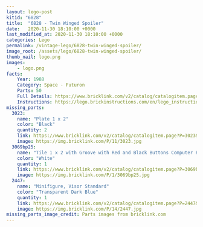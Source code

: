 ```yaml
---
layout: lego-post
kitid: "6828"
title:  "6828 - Twin Winged Spoiler"
date:   2020-11-30 18:10:00 +0000
last_modified_at: 2020-11-30 18:10:00 +0000
categories: Lego
permalink: /vintage-lego/6828-twin-winged-spoiler/
image_root: /assets/lego/6828-twin-winged-spoiler/
thumb_nail: logo.png
images:
    - logo.png  
facts:
    Year: 1988
    Category: Space - Futuron
    Parts: 50
    Full Details: https://www.bricklink.com/v2/catalog/catalogitem.page?S=6828-1
    Instructions: https://lego.brickinstructions.com/en/lego_instructions/set/6828/Twin-Winged_spoiler
missing_parts:
  3023:
    name: "Plate 1 x 2"
    color: "Black"
    quantity: 2
    link: https://www.bricklink.com/v2/catalog/catalogitem.page?P=3023&idColor=11
    image: https://img.bricklink.com/P/11/3023.jpg     
  3069bp25:
    name: "Tile 1 x 2 with Groove with Red and Black Buttons Computer Pattern"
    color: "White"
    quantity: 1
    link: https://www.bricklink.com/v2/catalog/catalogitem.page?P=3069bp25&idColor=1
    image: https://img.bricklink.com/P/1/3069bp25.jpg
  2447:
    name: "Minifigure, Visor Standard"
    color: "Transparent Dark Blue"
    quantity: 1
    link: https://www.bricklink.com/v2/catalog/catalogitem.page?P=2447&idColor=14
    image: https://img.bricklink.com/P/14/2447.jpg   
missing_parts_image_credit: Parts images from bricklink.com
---
```

